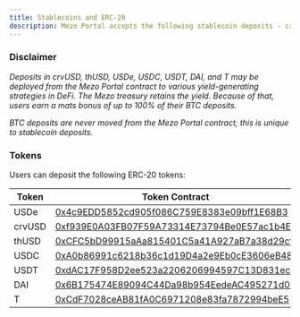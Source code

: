 ```yaml
---
title: Stablecoins and ERC-20
description: Mezo Portal accepts the following stablecoin deposits - crvUSD, thUSD, USDe, USDC, USDT, DAI, and T
---
```


### Disclaimer&#x20;

_Deposits in crvUSD, thUSD, USDe, USDC, USDT, DAI, and T may be deployed from the Mezo Portal contract to various yield-generating strategies in DeFi. The Mezo treasury retains the yield. Because of that, users earn a mats bonus of up to 100% of their BTC deposits._&#x20;

_BTC deposits are never moved from the Mezo Portal contract; this is unique to stablecoin deposits._

### Tokens

Users can deposit the following ERC-20 tokens:

| Token  | Token Contract                                                                                                      |
| ------ | ------------------------------------------------------------------------------------------------------------------- |
| USDe   | [0x4c9EDD5852cd905f086C759E8383e09bff1E68B3](https://etherscan.io/token/0x4c9edd5852cd905f086c759e8383e09bff1e68b3) |
| crvUSD | [0xf939E0A03FB07F59A73314E73794Be0E57ac1b4E](https://etherscan.io/token/0xf939E0A03FB07F59A73314E73794Be0E57ac1b4E) |
| thUSD  | [0xCFC5bD99915aAa815401C5a41A927aB7a38d29cf](https://etherscan.io/token/0xcfc5bd99915aaa815401c5a41a927ab7a38d29cf) |
| USDC   | [0xA0b86991c6218b36c1d19D4a2e9Eb0cE3606eB48](https://etherscan.io/token/0xa0b86991c6218b36c1d19d4a2e9eb0ce3606eb48) |
| USDT   | [0xdAC17F958D2ee523a2206206994597C13D831ec7](https://etherscan.io/token/0xdac17f958d2ee523a2206206994597c13d831ec7) |
| DAI    | [0x6B175474E89094C44Da98b954EedeAC495271d0F](https://etherscan.io/token/0x6b175474e89094c44da98b954eedeac495271d0f) |
| T      | [0xCdF7028ceAB81fA0C6971208e83fa7872994beE5](https://etherscan.io/token/0xCdF7028ceAB81fA0C6971208e83fa7872994beE5) |

